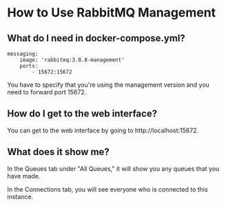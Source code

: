 # How to Use RabbitMQ Management

## What do I need in docker-compose.yml?

```
messaging:
    image: 'rabbitmq:3.8.8-management'
    ports:
        - 15672:15672
```
You have to specify that you're using the management version and you need to forward port 15672.

## How do I get to the web interface?

You can get to the web interface by going to http://localhost:15672.

## What does it show me?
In the Queues tab under "All Queues," it will show you any queues that you have made. 

In the Connections tab, you will see everyone who is connected to this instance. 
